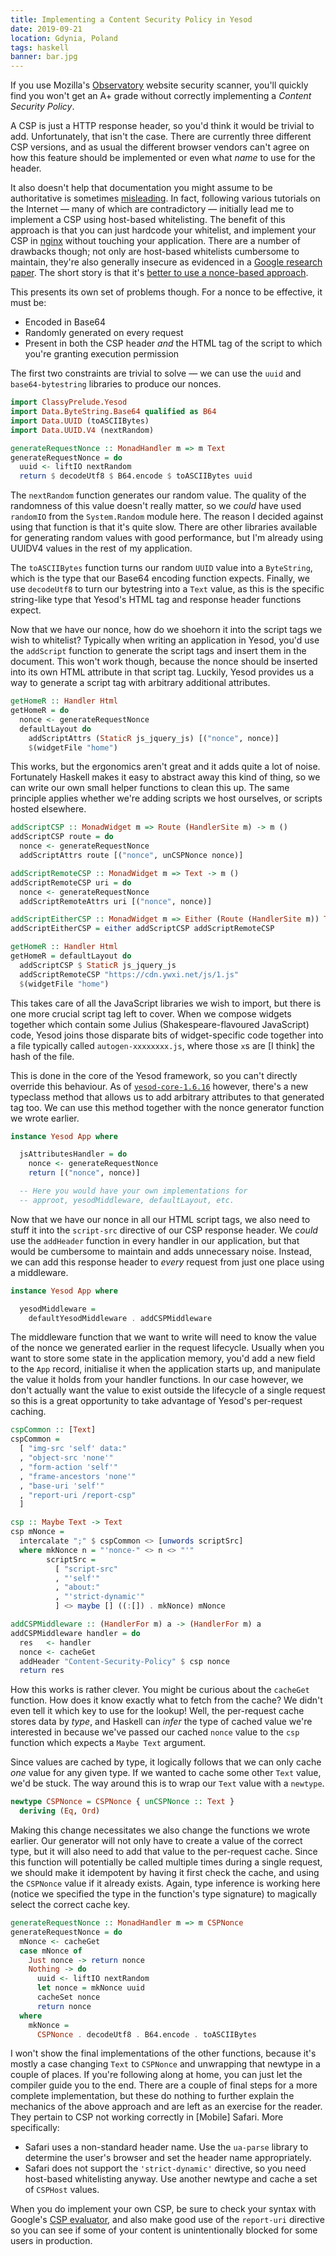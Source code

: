 ```yaml
---
title: Implementing a Content Security Policy in Yesod
date: 2019-09-21
location: Gdynia, Poland
tags: haskell
banner: bar.jpg
---
```


If you use Mozilla's [Observatory][0] website security scanner, you'll quickly
find you won't get an A+ grade without correctly implementing a _Content
Security Policy_.

A <abbrev title="Content Security Policy">CSP</abbrev> is just a HTTP response
header, so you'd think it would be trivial to add. Unfortunately, that isn't
the case. There are currently three different CSP versions, and as usual the
different browser vendors can't agree on how this feature should be implemented
or even what _name_ to use for the header.

It also doesn't help that documentation you might assume to be authoritative is
sometimes [misleading][1]. In fact, following various tutorials on the Internet
— many of which are contradictory — initially lead me to implement a CSP using
host-based whitelisting. The benefit of this approach is that you can just
hardcode your whitelist, and implement your CSP in
[nginx](https://www.nginx.com/) without touching your application. There are a
number of drawbacks though; not only are host-based whitelists cumbersome to
maintain, they're also generally insecure as evidenced in a [Google research
paper][2]. The short story is that it's [better to use a nonce-based
approach][3].

This presents its own set of problems though. For a nonce to be effective, it
must be:

- Encoded in Base64
- Randomly generated on every request
- Present in both the CSP header _and_ the HTML tag of the script to which
  you're granting execution permission

The first two constraints are trivial to solve — we can use the `uuid` and
`base64-bytestring` libraries to produce our nonces.

```haskell
import ClassyPrelude.Yesod
import Data.ByteString.Base64 qualified as B64
import Data.UUID (toASCIIBytes)
import Data.UUID.V4 (nextRandom)

generateRequestNonce :: MonadHandler m => m Text
generateRequestNonce = do
  uuid <- liftIO nextRandom
  return $ decodeUtf8 $ B64.encode $ toASCIIBytes uuid
```

The `nextRandom` function generates our random value. The quality of the
randomness of this value doesn't really matter, so we _could_ have used
`randomIO` from the `System.Random` module here. The reason I decided against
using that function is that it's quite slow. There are other libraries
available for generating random values with good performance, but I'm already
using UUIDV4 values in the rest of my application.

The `toASCIIBytes` function turns our random `UUID` value into a `ByteString`,
which is the type that our Base64 encoding function expects. Finally, we use
`decodeUtf8` to turn our bytestring into a `Text` value, as this is the
specific string-like type that Yesod's HTML tag and response header functions
expect.

Now that we have our nonce, how do we shoehorn it into the script tags we wish
to whitelist? Typically when writing an application in Yesod, you'd use the
`addScript` function to generate the script tags and insert them in the
document. This won't work though, because the nonce should be inserted into its
own HTML attribute in that script tag. Luckily, Yesod provides us a way to
generate a script tag with arbitrary additional attributes.

```haskell
getHomeR :: Handler Html
getHomeR = do
  nonce <- generateRequestNonce
  defaultLayout do
    addScriptAttrs (StaticR js_jquery_js) [("nonce", nonce)]
    $(widgetFile "home")
```

This works, but the ergonomics aren't great and it adds quite a lot of noise.
Fortunately Haskell makes it easy to abstract away this kind of thing, so we
can write our own small helper functions to clean this up. The same principle
applies whether we're adding scripts we host ourselves, or scripts hosted
elsewhere.

```haskell
addScriptCSP :: MonadWidget m => Route (HandlerSite m) -> m ()
addScriptCSP route = do
  nonce <- generateRequestNonce
  addScriptAttrs route [("nonce", unCSPNonce nonce)]

addScriptRemoteCSP :: MonadWidget m => Text -> m ()
addScriptRemoteCSP uri = do
  nonce <- generateRequestNonce
  addScriptRemoteAttrs uri [("nonce", nonce)]

addScriptEitherCSP :: MonadWidget m => Either (Route (HandlerSite m)) Text -> m ()
addScriptEitherCSP = either addScriptCSP addScriptRemoteCSP

getHomeR :: Handler Html
getHomeR = defaultLayout do
  addScriptCSP $ StaticR js_jquery_js
  addScriptRemoteCSP "https://cdn.ywxi.net/js/1.js"
  $(widgetFile "home")
```

This takes care of all the JavaScript libraries we wish to import, but there is
one more crucial script tag left to cover. When we compose widgets together
which contain some Julius (Shakespeare-flavoured JavaScript) code, Yesod joins
those disparate bits of widget-specific code together into a file typically
called `autogen-xxxxxxxx.js`, where those `x`s are [I think] the hash of the
file.

This is done in the core of the Yesod framework, so you can't directly override
this behaviour. As of [`yesod-core-1.6.16`][4] however, there's a new typeclass
method that allows us to add arbitrary attributes to that generated tag too. We
can use this method together with the nonce generator function we wrote
earlier.

```haskell
instance Yesod App where

  jsAttributesHandler = do
    nonce <- generateRequestNonce
    return [("nonce", nonce)]

  -- Here you would have your own implementations for
  -- approot, yesodMiddleware, defaultLayout, etc.
```

Now that we have our nonce in all our HTML script tags, we also need to stuff
it into the `script-src` directive of our CSP response header. We _could_ use
the `addHeader` function in every handler in our application, but that would be
cumbersome to maintain and adds unnecessary noise. Instead, we can add this
response header to _every_ request from just one place using a middleware.

```haskell
instance Yesod App where

  yesodMiddleware =
    defaultYesodMiddleware . addCSPMiddleware
```

The middleware function that we want to write will need to know the value of
the nonce we generated earlier in the request lifecycle. Usually when you want
to store some state in the application memory, you'd add a new field to the
`App` record, initialise it when the application starts up, and manipulate the
value it holds from your handler functions. In our case however, we don't
actually want the value to exist outside the lifecycle of a single request so
this is a great opportunity to take advantage of Yesod's per-request caching.

```haskell
cspCommon :: [Text]
cspCommon =
  [ "img-src 'self' data:"
  , "object-src 'none'"
  , "form-action 'self'"
  , "frame-ancestors 'none'"
  , "base-uri 'self'"
  , "report-uri /report-csp"
  ]

csp :: Maybe Text -> Text
csp mNonce =
  intercalate ";" $ cspCommon <> [unwords scriptSrc]
  where mkNonce n = "'nonce-" <> n <> "'"
        scriptSrc =
          [ "script-src"
          , "'self'"
          , "about:"
          , "'strict-dynamic'"
          ] <> maybe [] ((:[]) . mkNonce) mNonce

addCSPMiddleware :: (HandlerFor m) a -> (HandlerFor m) a
addCSPMiddleware handler = do
  res   <- handler
  nonce <- cacheGet
  addHeader "Content-Security-Policy" $ csp nonce
  return res
```

How this works is rather clever. You might be curious about the `cacheGet`
function. How does it know exactly what to fetch from the cache? We didn't even
tell it which key to use for the lookup! Well, the per-request cache stores
data by _type_, and Haskell can _infer_ the type of cached value we're
interested in because we've passed our cached `nonce` value to the `csp`
function which expects a `Maybe Text` argument.

Since values are cached by type, it logically follows that we can only cache
_one_ value for any given type. If we wanted to cache some other `Text` value,
we'd be stuck. The way around this is to wrap our `Text` value with a
`newtype`.

```haskell
newtype CSPNonce = CSPNonce { unCSPNonce :: Text }
  deriving (Eq, Ord)
```

Making this change necessitates we also change the functions we wrote earlier.
Our generator will not only have to create a value of the correct type, but it
will also need to add that value to the per-request cache. Since this function
will potentially be called multiple times during a single request, we should
make it idempotent by having it first check the cache, and using the `CSPNonce`
value if it already exists. Again, type inference is working here (notice we
specified the type in the function's type signature) to magically select the
correct cache key.

```haskell
generateRequestNonce :: MonadHandler m => m CSPNonce
generateRequestNonce = do
  mNonce <- cacheGet
  case mNonce of
    Just nonce -> return nonce
    Nothing -> do
      uuid <- liftIO nextRandom
      let nonce = mkNonce uuid
      cacheSet nonce
      return nonce
  where
    mkNonce =
      CSPNonce . decodeUtf8 . B64.encode . toASCIIBytes
```

I won't show the final implementations of the other functions, because it's
mostly a case changing `Text` to `CSPNonce` and unwrapping that newtype in a
couple of places. If you're following along at home, you can just let the
compiler guide you to the end. There are a couple of final steps for a more
complete implementation, but these do nothing to further explain the mechanics
of the above approach and are left as an exercise for the reader. They pertain
to CSP not working correctly in [Mobile] Safari. More specifically:

- Safari uses a non-standard header name. Use the `ua-parse` library to
  determine the user's browser and set the header name appropriately.
- Safari does not support the `'strict-dynamic'` directive, so you need
  host-based whitelisting anyway. Use another newtype and cache a set of
  `CSPHost` values.

When you do implement your own CSP, be sure to check your syntax with Google's
[CSP evaluator][5], and also make good use of the `report-uri` directive so you
can see if some of your content is unintentionally blocked for some users in
production.

[0]: https://observatory.mozilla.org
[1]: https://github.com/Fyrd/caniuse/issues/5092
[2]: https://static.googleusercontent.com/media/research.google.com/en//pubs/archive/45542.pdf
[3]: https://websec.be/blog/cspstrictdynamic/
[4]: https://github.com/yesodweb/yesod/pull/1622
[5]: https://csp-evaluator.withgoogle.com/
